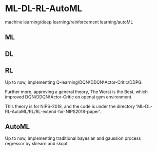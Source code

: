 # ML-DL-RL-AutoML
machine learning/deep learning/reinforcement learning/autoML

## ML

## DL

## RL
Up to now, implementing Q-learning\DQN\DDQN\Actor-Critic\DDPG.

Further more, approving a general theory, The Worst is the Best, which improved DQN\DDQN\Actor-Critic on openai gym environment.

This theory is for NIPS-2018, and the code is under the directory 'ML-DL-RL-AutoML/RL/RL-extend-for-NIPS2018-paper'.

## AutoML
Up to now, implementing traditional bayesian and gaussion process regressor by sklearn and skopt
